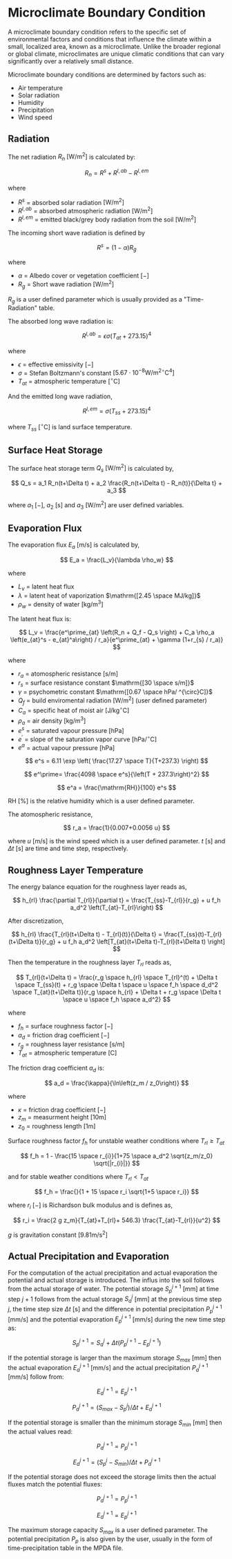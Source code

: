 # Microclimate Boundary Condition
A microclimate boundary condition refers to the specific set of environmental factors and conditions that influence the climate within a small, localized area, known as a microclimate. Unlike the broader regional or global climate, microclimates are unique climatic conditions that can vary significantly over a relatively small distance.

Microclimate boundary conditions are determined by factors such as:

- Air temperature
- Solar radiation
- Humidity
- Precipitation
- Wind speed

## Radiation
The net radiation $R_n$ $\mathrm{[W/m^2]}$ is calculated by:

$$ R_n = R^s + R^{l,ab} - R^{l,em} $$

where

- $R^s$ = absorbed solar radiation $\mathrm{[W/m^2]}$
- $R^{l,ab}$ = absorbed atmospheric radiation $\mathrm{[W/m^2]}$
- $R^{l,em}$ = emitted black/grey body radiation from the soil $\mathrm{[W/m^2]}$

The incoming short wave radiation is defined by

$$ R^s = \left(1 - \alpha \right) R_{g} $$

where

- $\alpha$ = Albedo cover or vegetation coefficient  $\mathrm{[-]}$
- $R_{g}$ = Short wave radiation  $\mathrm{[W/m^2]}$ 

$R_g$ is a user defined parameter which is usually provided as a "Time-Radiation" table.

The absorbed long wave radiation is:

$$ R^{l,ab}=  \epsilon \sigma \left( T_{at} +273.15 \right)^4 $$

where

- $\epsilon$ = effective emissivity  $\mathrm{[-]}$
- $\sigma$ = Stefan Boltzmann's constant  $\mathrm{[5.67 \cdot 10^{-8}  W/m^{2 \circ}C^4]}$
- $T_{at}$ = atmospheric temperature $\mathrm{[^{\circ}C]}$

And the emitted long wave radiation,

$$ R^{l,em} = \sigma \left( T_{ss} +273.15 \right)^4 $$

where $T_{ss}$ $\mathrm{[^{\circ}C]}$ is land surface temperature.

## Surface Heat Storage
The surface heat storage term $Q_s$ $\mathrm{[W/m^2]}$ is calculated by,

$$ Q_s =  a_1 R_n(t+\Delta t) + a_2 \frac{R_n(t+\Delta t) - R_n(t)}{\Delta t} + a_3 $$

where $a_1$ $\mathrm{[-]}$, $a_2$ $\mathrm{[s]}$ and $a_3$ $\mathrm{[W/m^2]}$ are user defined variables.


## Evaporation Flux
The evaporation flux $E_a$ $\mathrm{[m/s]}$ is calculated by,

$$ E_a = \frac{L_v}{\lambda \rho_w} $$

where

- $L_v$ = latent heat flux
- $\lambda$ = latent heat of vaporization $\mathrm{[2.45 \space MJ/kg]}$
- $\rho_w$  = density of water $\mathrm{[kg/m^3]}$

The latent heat flux is:

$$ L_v  = \frac{e^\prime_{at} \left(R_n + Q_f - Q_s \right) + C_a \rho_a \left(e_{at}^s - e_{at}^a\right) / r_a}{e^\prime_{at} + \gamma (1+r_{s} / r_a)} $$

where

- $r_a$ = atomospheric resistance $\mathrm{[s/m]}$
- $r_s$ = surface resistance constant $\mathrm{[30 \space s/m]}$ 
- $\gamma$ = psychometric constant $\mathrm{[0.67 \space hPa/ ^{\circ}C]}$
- $Q_f$ = build enviromental radiation $\mathrm{[W/m^2]}$ (user defined parameter)
- $C_a$ = specific heat of moist air $\mathrm{[J/kg ^{\circ}C]}$
- $\rho_a$ = air density $\mathrm{[kg/m^3]}$ 
- $e^s$ = saturated vapour pressure $\mathrm{[hPa]}$ 
- $e^\prime$ = slope of the saturation vapor curve $\mathrm{[hPa/ ^{\circ}C]}$
- $e^a$ = actual vapour pressure $\mathrm{[hPa]}$

$$ e^s = 6.11 \exp \left( \frac{17.27 \space T}{T+237.3} \right) $$

$$ e^\prime=  \frac{4098 \space e^s}{\left(T + 237.3\right)^2} $$   

$$ e^a = \frac{\mathrm{RH}}{100} e^s $$

$\mathrm{RH}$ $\text{[\%]}$ is the relative humidity which is a user defined parameter.

The atomospheric resistance,

$$ r_a = \frac{1}{0.007+0.0056 u} $$

where $u$ $\mathrm{[m/s]}$ is the wind speed which is a user defined parameter. $t$ $\mathrm{[s]}$ and $\Delta t$ $\mathrm{[s]}$ are time and time step, respectively.

## Roughness Layer Temperature
The energy balance equation for the roughness layer reads as,

$$ h_{rl} \frac{\partial T_{rl}}{\partial t} = \frac{T_{ss}-T_{rl}}{r_g} + u f_h a_d^2 \left(T_{at}-T_{rl}\right)  $$

After discretization,

$$ h_{rl} \frac{T_{rl}(t+\Delta t) - T_{rl}(t)}{\Delta t} = \frac{T_{ss}(t)-T_{rl}(t+\Delta t)}{r_g} + u f_h a_d^2 \left[T_{at}(t+\Delta t)-T_{rl}(t+\Delta t) \right] $$

Then the temperature in the roughness layer $T_{rl}$ reads as,

$$ T_{rl}(t+\Delta t) = \frac{r_g \space h_{rl} \space T_{rl}^(t) + \Delta t \space T_{ss}(t) + r_g \space \Delta t \space u \space f_h \space d_d^2 \space T_{at}(t+\Delta t)}{r_g \space h_{rl} + \Delta t + r_g \space \Delta t \space u \space f_h \space a_d^2} $$

where

- $f_h$ = surface roughness factor $\mathrm{[-]}$
- $a_d$ = friction drag coefficient $\mathrm{[-]}$
- $r_g$ = roughness layer resistance $\mathrm{[s/m]}$
- $T_{at}$ = atmospheric temperature $\mathrm{[C]}$

The friction drag coefficient $a_d$ is:

$$ a_d = \frac{\kappa}{\ln\left(z_m / z_0\right)} $$

where

- $\kappa$ = friction drag coefficient $\mathrm{[-]}$
- $z_m$ = measurment height $\mathrm{[10 m]}$
- $z_0$ = roughness length $\mathrm{[1 m]}$

Surface roughness factor $f_h$ for unstable weather conditions where $T_{rl} \geq T_{at}$

$$ f_h = 1 - \frac{15 \space r_{i}}{1+75 \space a_d^2 \sqrt{z_m/z_0} \sqrt{|r_{i}|}} $$

and for stable weather conditions where $T_{rl} < T_{at}$

$$ f_h = \frac{}{1 + 15 \space r_i \sqrt{1+5 \space r_i}} $$

where $r_i$ $\mathrm{[-]}$ is Richardson bulk modulus and is defines as,

$$ r_i = \frac{2 g z_m}{T_{at}+T_{rl}+ 546.3} \frac{T_{at}-T_{rl}}{u^2} $$

$g$ is gravitation constant $\mathrm{[9.81 m/s^2]}$

## Actual Precipitation and Evaporation
For the computation of the actual precipitation and actual evaporation the potential and actual storage is introduced. The influs into the soil follows from the actual storage of water.
The potential storage $S_p^{j+1}$ $\mathrm{[mm]}$ at time step $j+1$ follows from the actual storage $S_a^j$ $\mathrm{[mm]}$ at the previous time step $j$, the time step size $\Delta t$ $\mathrm{[s]}$ and the difference in potential precipitation $P_p^{j+1}$ $\mathrm{[mm/s]}$ and the potential evaporation $E_p^{j+1}$ $\mathrm{[mm/s]}$ during the new time step as:

$$ S_p^{j+1} = S_a^j + \Delta t \left( P_p^{j+1} - E_p^{j+1} \right) $$

If the potential storage is larger than the maximum storage $S_{max}$ $\mathrm{[mm]}$ then the actual evaporation $E_a^{j+1}$ $\mathrm{[mm/s]}$ and the actual precipitation $P_a^{j+1}$ $\mathrm{[mm/s]}$ follow from:

$$ E_a^{j+1} = E_p^{j+1}$$

$$ P_a^{j+1} = \left( S_{max} - S_p^j \right) / \Delta t + E_a^{j+1} $$

If the potential storage is smaller than the minimum storage $S_{min}$ $\mathrm{[mm]}$ then the actual values read:

$$ P_a^{j+1} = P_p^{j+1}$$

$$ E_a^{j+1} = \left( S_p^j - S_{min} \right) / \Delta t + P_a^{j+1} $$

If the potential storage does not exceed the storage limits then the actual fluxes match the potential fluxes:

$$ P_a^{j+1} = P_p^{j+1}$$

$$ E_a^{j+1} = E_p^{j+1}$$

The maximum storage capacity $S_{max}$ is a user defined parameter. The potential precipitation $P_p$ is also given by the user, usually in the form of time-precipitation table in the MPDA file. 